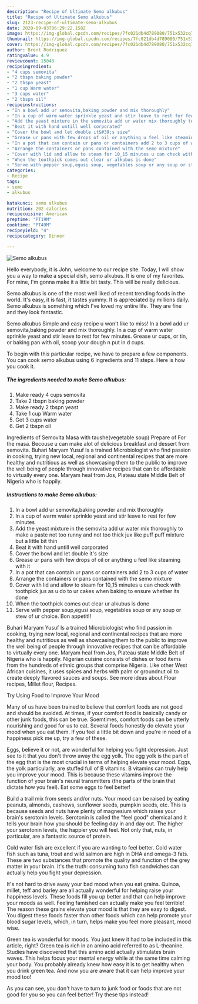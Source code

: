 ```yaml
---
description: "Recipe of Ultimate Semo alkubus"
title: "Recipe of Ultimate Semo alkubus"
slug: 2123-recipe-of-ultimate-semo-alkubus
date: 2020-09-03T06:29:22.158Z
image: https://img-global.cpcdn.com/recipes/7fc021db4d789080/751x532cq70/semo-alkubus-recipe-main-photo.jpg
thumbnail: https://img-global.cpcdn.com/recipes/7fc021db4d789080/751x532cq70/semo-alkubus-recipe-main-photo.jpg
cover: https://img-global.cpcdn.com/recipes/7fc021db4d789080/751x532cq70/semo-alkubus-recipe-main-photo.jpg
author: Brent Rodriquez
ratingvalue: 4.9
reviewcount: 15048
recipeingredient:
- "4 cups semovita"
- "2 tbspn baking powder"
- "2 tbspn yeast"
- "1 cup Warm water"
- "3 cups water"
- "2 tbspn oil"
recipeinstructions:
- "In a bowl add ur semovita,baking powder and mix thoroughly"
- "In a cup of warm water sprinkle yeast and stir leave to rest for few minutes"
- "Add the yeast mixture in the semovita add ur water mix thoroughly to make a paste not too runny and not too thick jux like puff puff mixture but a little bit thin"
- "Beat it with hand untill well corporated"
- "Cover the bowl and let double it&#39;s size"
- "Grease ur pans with few drops of oil or anything u feel like steaming with it"
- "In a pot that can contain ur pans or containers add 2 to 3 cups of water"
- "Arrange the containers or pans contained with the semo mixture"
- "Cover with lid and allow to steam for 10_15 minutes u can check with toothpick jus as u do to ur cakes when baking to ensure whether its done"
- "When the toothpick comes out clear ur alkubus is done"
- "Serve with pepper soup,egusi soup, vegetables soup or any soup or stew of ur choice. Bon appetit!!"
categories:
- Recipe
tags:
- semo
- alkubus

katakunci: semo alkubus 
nutrition: 202 calories
recipecuisine: American
preptime: "PT19M"
cooktime: "PT49M"
recipeyield: "4"
recipecategory: Dinner

---
```



![Semo alkubus](https://img-global.cpcdn.com/recipes/7fc021db4d789080/751x532cq70/semo-alkubus-recipe-main-photo.jpg)

Hello everybody, it is John, welcome to our recipe site. Today, I will show you a way to make a special dish, semo alkubus. It is one of my favorites. For mine, I'm gonna make it a little bit tasty. This will be really delicious.

Semo alkubus is one of the most well liked of recent trending foods in the world. It's easy, it is fast, it tastes yummy. It is appreciated by millions daily. Semo alkubus is something which I've loved my entire life. They are fine and they look fantastic.

Semo alkubus Simple and easy recipe u won&#39;t like to miss! In a bowl add ur semovita,baking powder and mix thoroughly. In a cup of warm water sprinkle yeast and stir leave to rest for few minutes. Grease ur cups, or tin, or baking pan with oil, scoop your dough n put in d cups.


To begin with this particular recipe, we have to prepare a few components. You can cook semo alkubus using 6 ingredients and 11 steps. Here is how you cook it.

<!--inarticleads1-->

##### The ingredients needed to make Semo alkubus:

1. Make ready 4 cups semovita
1. Take 2 tbspn baking powder
1. Make ready 2 tbspn yeast
1. Take 1 cup Warm water
1. Get 3 cups water
1. Get 2 tbspn oil


Ingredients of Semovita Masa with taushe(vegetable soup) Prepare of For the masa. Becouse u can make alot of delicious breakfast and dessert from semovita. Buhari Maryam Yusuf Is a trained Microbiologist who find passion in cooking, trying new local, regional and continental recipes that are more healthy and nutritious as well as showcasing them to the public to improve the well being of people through innovative recipes that can be affordable to virtually every one. Maryam heal from Jos, Plateau state Middle Belt of Nigeria who is happily. 

<!--inarticleads2-->

##### Instructions to make Semo alkubus:

1. In a bowl add ur semovita,baking powder and mix thoroughly
1. In a cup of warm water sprinkle yeast and stir leave to rest for few minutes
1. Add the yeast mixture in the semovita add ur water mix thoroughly to make a paste not too runny and not too thick jux like puff puff mixture but a little bit thin
1. Beat it with hand untill well corporated
1. Cover the bowl and let double it&#39;s size
1. Grease ur pans with few drops of oil or anything u feel like steaming with it
1. In a pot that can contain ur pans or containers add 2 to 3 cups of water
1. Arrange the containers or pans contained with the semo mixture
1. Cover with lid and allow to steam for 10_15 minutes u can check with toothpick jus as u do to ur cakes when baking to ensure whether its done
1. When the toothpick comes out clear ur alkubus is done
1. Serve with pepper soup,egusi soup, vegetables soup or any soup or stew of ur choice. Bon appetit!!


Buhari Maryam Yusuf Is a trained Microbiologist who find passion in cooking, trying new local, regional and continental recipes that are more healthy and nutritious as well as showcasing them to the public to improve the well being of people through innovative recipes that can be affordable to virtually every one. Maryam heal from Jos, Plateau state Middle Belt of Nigeria who is happily. Nigerian cuisine consists of dishes or food items from the hundreds of ethnic groups that comprise Nigeria. Like other West African cuisines, it uses spices and herbs with palm or groundnut oil to create deeply flavored sauces and soups. See more ideas about Flour recipes, Millet flour, Recipes. 

Try Using Food to Improve Your Mood


Many of us have been trained to believe that comfort foods are not good and should be avoided. At times, if your comfort food is basically candy or other junk foods, this can be true. Soemtimes, comfort foods can be utterly nourishing and good for us to eat. Several foods honestly do elevate your mood when you eat them. If you feel a little bit down and you're in need of a happiness pick me up, try a few of these.

Eggs, believe it or not, are wonderful for helping you fight depression. Just see to it that you don't throw away the egg yolk. The egg yolk is the part of the egg that is the most crucial in terms of helping elevate your mood. Eggs, the yolk particularly, are stuffed full of B vitamins. B vitamins can truly help you improve your mood. This is because these vitamins improve the function of your brain's neural transmitters (the parts of the brain that dictate how you feel). Eat some eggs to feel better!

Build a trail mix from seeds and/or nuts. Your mood can be raised by eating peanuts, almonds, cashews, sunflower seeds, pumpkin seeds, etc. This is because seeds and nuts have plenty of magnesium which raises your brain's serotonin levels. Serotonin is called the "feel good" chemical and it tells your brain how you should be feeling day in and day out. The higher your serotonin levels, the happier you will feel. Not only that, nuts, in particular, are a fantastic source of protein.

Cold water fish are excellent if you are wanting to feel better. Cold water fish such as tuna, trout and wild salmon are high in DHA and omega-3 fats. These are two substances that promote the quality and function of the grey matter in your brain. It's the truth: consuming tuna fish sandwiches can actually help you fight your depression. 

It's not hard to drive away your bad mood when you eat grains. Quinoa, millet, teff and barley are all actually wonderful for helping raise your happiness levels. These foods fill you up better and that can help improve your moods as well. Feeling famished can actually make you feel terrible! The reason these grains elevate your mood is that they are easy to digest. You digest these foods faster than other foods which can help promote your blood sugar levels, which, in turn, helps make you feel more pleasant, mood wise.

Green tea is wonderful for moods. You just knew it had to be included in this article, right? Green tea is rich in an amino acid referred to as L-theanine. Studies have discovered that this amino acid actually stimulates brain waves. This helps focus your mental energy while at the same time calming your body. You probably already knew how easy it is to get healthy when you drink green tea. And now you are aware that it can help improve your mood too!

As you can see, you don't have to turn to junk food or foods that are not good for you so you can feel better! Try  these tips  instead!

